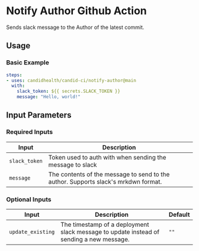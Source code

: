 # Notify Author Github Action

Sends slack message to the Author of the latest commit.

## Usage

### Basic Example

```yaml
steps:
- uses: candidhealth/candid-ci/notify-author@main
  with:
    slack_token: ${{ secrets.SLACK_TOKEN }}
    message: "Hello, world!"
```

## Input Parameters

### Required Inputs

| Input | Description |
|-------|-------------|
| `slack_token` | Token used to auth with when sending the message to slack |
| `message` | The contents of the message to send to the author. Supports slack's mrkdwn format. |

### Optional Inputs

| Input | Description | Default |
|-------|-------------|---------|
| `update_existing` | The timestamp of a deployment slack message to update instead of sending a new message. | `""` |